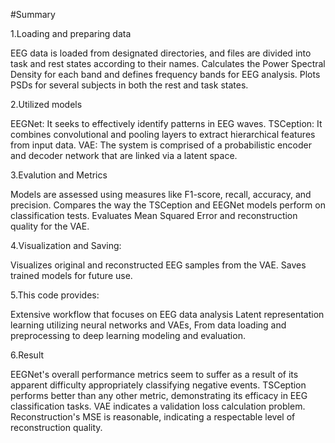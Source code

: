 #Summary

1.Loading and preparing data

EEG data is loaded from designated directories, and files are divided into task and rest states according to their names.
Calculates the Power Spectral Density for each band and defines frequency bands for EEG analysis.
Plots PSDs for several subjects in both the rest and task states.

2.Utilized models

EEGNet: It seeks to effectively identify patterns in EEG waves.
TSCeption: It combines convolutional and pooling layers to extract hierarchical features from input data.
VAE: The system is comprised of a probabilistic encoder and decoder network that are linked via a latent space.

3.Evalution and Metrics

Models are assessed using measures like F1-score, recall, accuracy, and precision.
Compares the way the TSCeption and EEGNet models perform on classification tests.
Evaluates Mean Squared Error and reconstruction quality for the VAE.

4.Visualization and Saving:

Visualizes original and reconstructed EEG samples from the VAE.
Saves trained models for future use.

5.This code provides:

Extensive workflow that focuses on EEG data analysis 
Latent representation learning utilizing neural networks and VAEs,
From data loading and preprocessing to deep learning modeling and evaluation.

6.Result

EEGNet's overall performance metrics seem to suffer as a result of its apparent difficulty appropriately classifying negative events.
TSCeption performs better than any other metric, demonstrating its efficacy in EEG classification tasks.
VAE indicates a validation loss calculation problem. 
Reconstruction's MSE is reasonable, indicating a respectable level of reconstruction quality.
